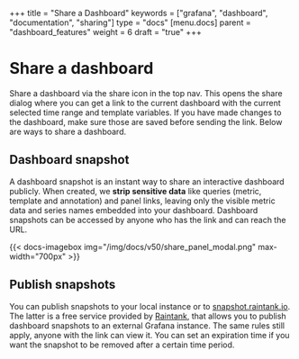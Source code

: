 +++
title = "Share a Dashboard"
keywords = ["grafana", "dashboard", "documentation", "sharing"]
type = "docs"
[menu.docs]
parent = "dashboard_features"
weight = 6
draft = "true"
+++

# Share a dashboard

Share a dashboard via the share icon in the top nav. This opens the share dialog where you
can get a link to the current dashboard with the current selected time range and template variables. If you have
made changes to the dashboard, make sure those are saved before sending the link. Below are ways to share a dashboard.

## Dashboard snapshot

A dashboard snapshot is an instant way to share an interactive dashboard publicly. When created, we <strong>strip sensitive data</strong> like queries
(metric, template and annotation) and panel links, leaving only the visible metric data and series names embedded into your dashboard. Dashboard
snapshots can be accessed by anyone who has the link and can reach the URL.

{{< docs-imagebox img="/img/docs/v50/share_panel_modal.png" max-width="700px" >}}

## Publish snapshots

You can publish snapshots to your local instance or to [snapshot.raintank.io](http://snapshot.raintank.io). The latter is a free service
provided by [Raintank](http://raintank.io), that allows you to publish dashboard snapshots to an external Grafana instance.
The same rules still apply, anyone with the link can view it. You can set an expiration time if you want the snapshot to be removed
after a certain time period.
